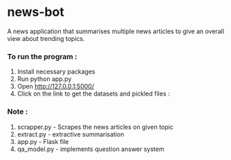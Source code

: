 # news-bot

A news application that summarises multiple news articles to give an overall view about trending topics. 

### To run the program :
1. Install necessary packages
2. Run python app.py
3. Open http://127.0.0.1:5000/ 
3. Click on the link to get the datasets and pickled files : 

### Note :
1. scrapper.py - Scrapes the news articles on given topic
2. extract.py - extractive summarisation
3. app.py - Flask file
4. qa_model.py - implements question answer system

